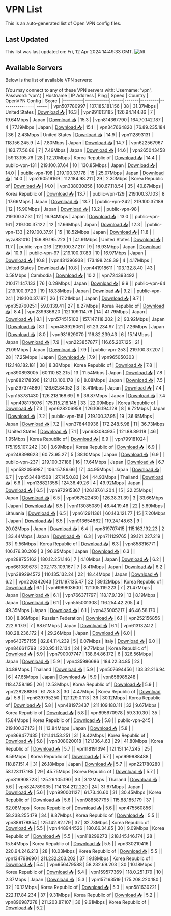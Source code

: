 # VPN List

This is an auto-generated list of Open VPN config files.

## Last Updated

This list was last updated on: Fri, 12 Apr 2024 14:49:33 GMT.
![Alt](https://repobeats.axiom.co/api/embed/186b98318ef1479477931607c1ad7d823f12451f.svg "Repobeats analytics image")

## Available Servers

Below is the list of available VPN servers:

(You may connect to any of these VPN servers with: Username: 'vpn', Password: 'vpn'.)
| Hostname | IP Address | Ping | Speed | Country | OpenVPN Config | Score |
|----------|------------|------|-------|---------|----------------| ----- |
| vpn507780997 | 107.185.181.156 | 38 | 31.37Mbps | United States | [Download 📥](./configs/server_0_US.ovpn) | 16.3 |
| vpn991613185 | 126.94.144.86 | 7 | 19.64Mbps | Japan | [Download 📥](./configs/server_1_JP.ovpn) | 15.3 |
| vpn814367790 | 164.70.142.187 | 4 | 77.19Mbps | Japan | [Download 📥](./configs/server_2_JP.ovpn) | 15.1 |
| vpn347664820 | 76.89.235.184 | 36 | 2.43Mbps | United States | [Download 📥](./configs/server_3_US.ovpn) | 14.9 |
| vpn112893131 | 118.156.245.9 | 4 | 7.80Mbps | Japan | [Download 📥](./configs/server_4_JP.ovpn) | 14.7 |
| vpn622567967 | 183.77.56.86 | 7 | 7.49Mbps | Japan | [Download 📥](./configs/server_5_JP.ovpn) | 14.6 |
| vpn265043458 | 59.13.195.76 | 28 | 12.20Mbps | Korea Republic of | [Download 📥](./configs/server_6_KR.ovpn) | 14.4 |
| public-vpn-131 | 219.100.37.64 | 10 | 130.85Mbps | Japan | [Download 📥](./configs/server_7_JP.ovpn) | 14.0 |
| public-vpn-198 | 219.100.37.178 | 15 | 25.07Mbps | Japan | [Download 📥](./configs/server_8_JP.ovpn) | 14.0 |
| vpn260519169 | 112.184.98.211 | 29 | 2.30Mbps | Korea Republic of | [Download 📥](./configs/server_9_KR.ovpn) | 14.0 |
| vpn338030856 | 180.67.118.54 | 35 | 40.87Mbps | Korea Republic of | [Download 📥](./configs/server_10_KR.ovpn) | 13.7 |
| public-vpn-129 | 219.100.37.103 | 8 | 17.66Mbps | Japan | [Download 📥](./configs/server_11_JP.ovpn) | 13.7 |
| public-vpn-242 | 219.100.37.189 | 12 | 15.90Mbps | Japan | [Download 📥](./configs/server_12_JP.ovpn) | 13.2 |
| public-vpn-98 | 219.100.37.31 | 12 | 16.94Mbps | Japan | [Download 📥](./configs/server_13_JP.ovpn) | 13.0 |
| public-vpn-161 | 219.100.37.122 | 12 | 17.66Mbps | Japan | [Download 📥](./configs/server_14_JP.ovpn) | 12.3 |
| public-vpn-133 | 219.100.37.91 | 15 | 18.52Mbps | Japan | [Download 📥](./configs/server_15_JP.ovpn) | 11.8 |
| byza881010 | 159.89.195.223 | 1 | 41.91Mbps | United States | [Download 📥](./configs/server_16_US.ovpn) | 11.7 |
| public-vpn-216 | 219.100.37.217 | 9 | 16.93Mbps | Japan | [Download 📥](./configs/server_17_JP.ovpn) | 10.9 |
| public-vpn-97 | 219.100.37.83 | 10 | 16.97Mbps | Japan | [Download 📥](./configs/server_18_JP.ovpn) | 10.8 |
| vpn431396938 | 173.198.248.39 | 4 | 4.17Mbps | United States | [Download 📥](./configs/server_19_US.ovpn) | 10.8 |
| vpn441918611 | 103.132.8.40 | 43 | 0.58Mbps | Cambodia | [Download 📥](./configs/server_20_KH.ovpn) | 10.2 |
| vpn724393492 | 210.171.147.133 | 76 | 0.28Mbps | Japan | [Download 📥](./configs/server_21_JP.ovpn) | 9.9 |
| public-vpn-64 | 219.100.37.23 | 19 | 18.38Mbps | Japan | [Download 📥](./configs/server_22_JP.ovpn) | 9.2 |
| public-vpn-241 | 219.100.37.187 | 26 | 17.21Mbps | Japan | [Download 📥](./configs/server_23_JP.ovpn) | 8.7 |
| vpn359760251 | 59.0.139.41 | 27 | 8.27Mbps | Korea Republic of | [Download 📥](./configs/server_24_KR.ovpn) | 8.4 |
| vpn239936820 | 121.109.114.78 | 14 | 41.79Mbps | Japan | [Download 📥](./configs/server_25_JP.ovpn) | 8.1 |
| vpn574515102 | 157.147.118.202 | 2 | 93.92Mbps | Japan | [Download 📥](./configs/server_26_JP.ovpn) | 8.1 |
| vpn483926061 | 61.23.234.97 | 21 | 7.26Mbps | Japan | [Download 📥](./configs/server_27_JP.ovpn) | 8.0 |
| vpn931629070 | 116.82.239.43 | 6 | 15.14Mbps | Japan | [Download 📥](./configs/server_28_JP.ovpn) | 7.9 |
| vpn223857877 | 116.65.207.125 | 21 | 21.09Mbps | Japan | [Download 📥](./configs/server_29_JP.ovpn) | 7.9 |
| public-vpn-253 | 219.100.37.207 | 28 | 17.25Mbps | Japan | [Download 📥](./configs/server_30_JP.ovpn) | 7.9 |
| vpn965050303 | 112.148.182.181 | 38 | 8.38Mbps | Korea Republic of | [Download 📥](./configs/server_31_KR.ovpn) | 7.8 |
| vpn890893005 | 60.110.82.215 | 13 | 11.54Mbps | Japan | [Download 📥](./configs/server_32_JP.ovpn) | 7.8 |
| vpn882178396 | 121.113.100.178 | 8 | 8.08Mbps | Japan | [Download 📥](./configs/server_33_JP.ovpn) | 7.5 |
| vpn297374880 | 126.62.84.152 | 3 | 8.41Mbps | Japan | [Download 📥](./configs/server_34_JP.ovpn) | 7.4 |
| vpn153781430 | 126.218.168.69 | 9 | 36.87Mbps | Japan | [Download 📥](./configs/server_35_JP.ovpn) | 7.4 |
| vpn498175076 | 175.115.218.145 | 33 | 22.09Mbps | Korea Republic of | [Download 📥](./configs/server_36_KR.ovpn) | 7.3 |
| vpn628206958 | 126.106.194.128 | 8 | 9.72Mbps | Japan | [Download 📥](./configs/server_37_JP.ovpn) | 7.2 |
| public-vpn-156 | 219.100.37.95 | 19 | 36.65Mbps | Japan | [Download 📥](./configs/server_38_JP.ovpn) | 7.2 |
| vpn378449936 | 172.248.5.98 | 11 | 36.73Mbps | United States | [Download 📥](./configs/server_39_US.ovpn) | 7.1 |
| vpn633084935 | 121.88.89.118 | 46 | 1.95Mbps | Korea Republic of | [Download 📥](./configs/server_40_KR.ovpn) | 6.9 |
| vpn799181024 | 175.195.107.242 | 30 | 3.69Mbps | Korea Republic of | [Download 📥](./configs/server_41_KR.ovpn) | 6.9 |
| vpn248398623 | 60.73.95.27 | 5 | 38.10Mbps | Japan | [Download 📥](./configs/server_42_JP.ovpn) | 6.9 |
| public-vpn-237 | 219.100.37.186 | 16 | 17.64Mbps | Japan | [Download 📥](./configs/server_43_JP.ovpn) | 6.7 |
| vpn582056987 | 106.157.86.66 | 17 | 44.95Mbps | Japan | [Download 📥](./configs/server_44_JP.ovpn) | 6.7 |
| vpn534484508 | 27.145.0.83 | 24 | 44.93Mbps | Thailand | [Download 📥](./configs/server_45_TH.ovpn) | 6.6 |
| vpn138821358 | 124.36.49.26 | 4 | 49.92Mbps | Japan | [Download 📥](./configs/server_46_JP.ovpn) | 6.5 |
| vpn972915367 | 126.187.61.204 | 15 | 32.25Mbps | Japan | [Download 📥](./configs/server_47_JP.ovpn) | 6.5 |
| vpn967522430 | 126.38.31.39 | 3 | 33.66Mbps | Japan | [Download 📥](./configs/server_48_JP.ovpn) | 6.5 |
| vpn113085089 | 46.44.19.46 | 22 | 5.69Mbps | Lithuania | [Download 📥](./configs/server_49_LT.ovpn) | 6.5 |
| vpn612911361 | 60.143.121.77 | 15 | 7.20Mbps | Japan | [Download 📥](./configs/server_50_JP.ovpn) | 6.5 |
| vpn913654862 | 119.24.148.63 | 9 | 20.02Mbps | Japan | [Download 📥](./configs/server_51_JP.ovpn) | 6.4 |
| vpn819707415 | 115.163.192.23 | 2 | 33.44Mbps | Japan | [Download 📥](./configs/server_52_JP.ovpn) | 6.3 |
| vpn711129765 | 39.121.227.219 | 33 | 9.56Mbps | Korea Republic of | [Download 📥](./configs/server_53_KR.ovpn) | 6.3 |
| vpn858316771 | 106.176.30.209 | 3 | 96.65Mbps | Japan | [Download 📥](./configs/server_54_JP.ovpn) | 6.3 |
| vpn288755162 | 180.12.251.146 | 7 | 4.10Mbps | Japan | [Download 📥](./configs/server_55_JP.ovpn) | 6.2 |
| vpn661089673 | 202.173.109.167 | 7 | 8.41Mbps | Japan | [Download 📥](./configs/server_56_JP.ovpn) | 6.2 |
| vpn389294572 | 110.135.132.24 | 22 | 18.44Mbps | Japan | [Download 📥](./configs/server_57_JP.ovpn) | 6.2 |
| vpn226342643 | 211.197.135.47 | 22 | 39.12Mbps | Korea Republic of | [Download 📥](./configs/server_58_KR.ovpn) | 6.1 |
| vpn699803600 | 121.105.119.223 | 7 | 21.47Mbps | Japan | [Download 📥](./configs/server_59_JP.ovpn) | 6.1 |
| vpn766371797 | 118.17.9.139 | 13 | 8.19Mbps | Japan | [Download 📥](./configs/server_60_JP.ovpn) | 6.1 |
| vpn555001308 | 116.254.42.205 | 4 | 49.35Mbps | Japan | [Download 📥](./configs/server_61_JP.ovpn) | 6.1 |
| vpn425005217 | 46.46.58.170 | 130 | 8.86Mbps | Russian Federation | [Download 📥](./configs/server_62_RU.ovpn) | 6.1 |
| vpn252156856 | 222.9.17.9 | 7 | 88.61Mbps | Japan | [Download 📥](./configs/server_63_JP.ovpn) | 6.1 |
| vpn613132412 | 180.28.236.172 | 4 | 29.26Mbps | Japan | [Download 📥](./configs/server_64_JP.ovpn) | 6.0 |
| vpn643757155 | 82.84.114.239 | 5 | 6.07Mbps | Italy | [Download 📥](./configs/server_65_IT.ovpn) | 6.0 |
| vpn846611798 | 220.95.112.134 | 24 | 9.77Mbps | Korea Republic of | [Download 📥](./configs/server_66_KR.ovpn) | 5.9 |
| vpn790007747 | 138.64.86.172 | 6 | 326.56Mbps | Japan | [Download 📥](./configs/server_67_JP.ovpn) | 5.9 |
| vpn435986686 | 184.22.34.85 | 23 | 34.88Mbps | Thailand | [Download 📥](./configs/server_68_TH.ovpn) | 5.9 |
| vpn507694456 | 133.32.216.94 | 6 | 47.65Mbps | Japan | [Download 📥](./configs/server_69_JP.ovpn) | 5.9 |
| vpn658985248 | 118.47.58.195 | 26 | 12.53Mbps | Korea Republic of | [Download 📥](./configs/server_70_KR.ovpn) | 5.9 |
| vpn228288816 | 61.78.5.3 | 30 | 4.47Mbps | Korea Republic of | [Download 📥](./configs/server_71_KR.ovpn) | 5.8 |
| vpn639795250 | 121.129.0.113 | 36 | 30.12Mbps | Korea Republic of | [Download 📥](./configs/server_72_KR.ovpn) | 5.8 |
| vpn481973437 | 211.109.180.111 | 32 | 9.67Mbps | Korea Republic of | [Download 📥](./configs/server_73_KR.ovpn) | 5.8 |
| vpn895670978 | 59.3.10.30 | 35 | 15.84Mbps | Korea Republic of | [Download 📥](./configs/server_74_KR.ovpn) | 5.8 |
| public-vpn-245 | 219.100.37.173 | 11 | 13.84Mbps | Japan | [Download 📥](./configs/server_75_JP.ovpn) | 5.8 |
| vpn869477435 | 121.141.53.251 | 31 | 8.42Mbps | Korea Republic of | [Download 📥](./configs/server_76_KR.ovpn) | 5.8 |
| vpn308020018 | 121.136.4.63 | 29 | 41.80Mbps | Korea Republic of | [Download 📥](./configs/server_77_KR.ovpn) | 5.7 |
| vpn118191394 | 121.151.147.245 | 25 | 8.59Mbps | Korea Republic of | [Download 📥](./configs/server_78_KR.ovpn) | 5.7 |
| vpn999988488 | 118.87.151.4 | 31 | 26.18Mbps | Japan | [Download 📥](./configs/server_79_JP.ovpn) | 5.7 |
| vpn221780280 | 58.123.117.185 | 29 | 45.75Mbps | Korea Republic of | [Download 📥](./configs/server_80_KR.ovpn) | 5.7 |
| vpn819908723 | 125.26.105.190 | 33 | 3.12Mbps | Thailand | [Download 📥](./configs/server_81_TH.ovpn) | 5.6 |
| vpn824789035 | 114.134.212.220 | 24 | 31.67Mbps | Japan | [Download 📥](./configs/server_82_JP.ovpn) | 5.6 |
| vpn990001127 | 61.73.46.60 | 31 | 30.45Mbps | Korea Republic of | [Download 📥](./configs/server_83_KR.ovpn) | 5.6 |
| vpn988587795 | 115.88.185.179 | 37 | 62.08Mbps | Korea Republic of | [Download 📥](./configs/server_84_KR.ovpn) | 5.6 |
| vpn475560856 | 58.238.255.179 | 34 | 8.87Mbps | Korea Republic of | [Download 📥](./configs/server_85_KR.ovpn) | 5.5 |
| vpn889178854 | 125.142.82.179 | 37 | 32.73Mbps | Korea Republic of | [Download 📥](./configs/server_86_KR.ovpn) | 5.5 |
| vpn448944526 | 180.66.34.85 | 30 | 9.09Mbps | Korea Republic of | [Download 📥](./configs/server_87_KR.ovpn) | 5.5 |
| vpn118299273 | 218.145.146.174 | 28 | 15.54Mbps | Korea Republic of | [Download 📥](./configs/server_88_KR.ovpn) | 5.5 |
| vpn330210416 | 220.94.246.213 | 28 | 10.03Mbps | Korea Republic of | [Download 📥](./configs/server_89_KR.ovpn) | 5.5 |
| vpn134798690 | 211.232.203.202 | 37 | 9.18Mbps | Korea Republic of | [Download 📥](./configs/server_90_KR.ovpn) | 5.4 |
| vpn956479588 | 58.232.69.203 | 30 | 10.18Mbps | Korea Republic of | [Download 📥](./configs/server_91_KR.ovpn) | 5.4 |
| vpn159577369 | 118.0.251.179 | 10 | 2.37Mbps | Japan | [Download 📥](./configs/server_92_JP.ovpn) | 5.3 |
| vpn157163519 | 175.208.220.180 | 32 | 10.12Mbps | Korea Republic of | [Download 📥](./configs/server_93_KR.ovpn) | 5.3 |
| vpn581630221 | 222.117.84.234 | 37 | 9.31Mbps | Korea Republic of | [Download 📥](./configs/server_94_KR.ovpn) | 5.2 |
| vpn896987278 | 211.203.87.107 | 36 | 9.61Mbps | Korea Republic of | [Download 📥](./configs/server_95_KR.ovpn) | 5.2 |
